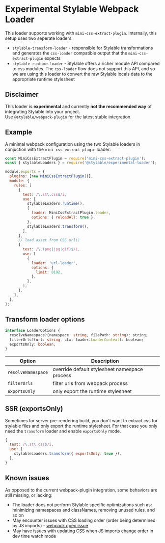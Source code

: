 # Experimental Stylable Webpack Loader

This loader supports working with `mini-css-extract-plugin`. Internally, this setup uses two seperate loaders.

- `stylable-transform-loader` - responsible for Stylable transformations and generates the `css-loader` compatible output that the `mini-css-extract-plugin` expects
- `stylable-runtime-loader` - Stylable offers a richer module API compared to css modules. The `css-loader` flow does not support this API, and so we are using this loader to convert the raw Stylable locals data to the appropriate runtime stylesheet

## Disclaimer

This loader is **experimental** and currently **not the recommended way** of integrating Stylable into your project.  
Use `@stylable/webpack-plugin` for the latest stable integration.

## Example

A minimal webpack configuration using the two Stylable loaders in conjuction with the `mini-css-extract-plugin` loader:

```js
const MiniCssExtractPlugin = require('mini-css-extract-plugin');
const { stylableLoaders } = require('@stylable/experimental-loader');

module.exports = {
  plugins: [new MiniCssExtractPlugin()],
  module: {
    rules: [
      {
        test: /\.st\.css$/i,
        use: [
          stylableLoaders.runtime(),
          {
            loader: MiniCssExtractPlugin.loader,
            options: { reloadAll: true },
          },
          stylableLoaders.transform(),
        ],
      },
      // load asset from CSS url()
      {
        test: /\.(png|jpg|gif)$/i,
        use: [
          {
            loader: 'url-loader',
            options: {
              limit: 8192,
            },
          },
        ],
      },
    ],
  },
};
```

## Transform loader options

```ts
interface LoaderOptions {
  resolveNamespace?(namespace: string, filePath: string): string;
  filterUrls?(url: string, ctx: loader.LoaderContext): boolean;
  exportsOnly: boolean;
}
```

| Option             | Description                                   |
| ------------------ | --------------------------------------------- |
| `resolveNamespace` | override default stylesheet namespace process |
| `filterUrls`       | filter urls from webpack process              |
| `exportsOnly`      | only export the runtime stylesheet            |

## SSR (exportsOnly)

Sometimes for server pre-rendering build, you don't want to extract css for stylable files and only export the runtime stylesheet. For that case you only need the `transform` loader and enable `exportsOnly` mode.

```js
{
  test: /\.st\.css$/i,
  use: [
    stylableLoaders.transform({ exportsOnly: true }),
  ],
}
```

## Known issues

As opposed to the current webpack-plugin integration, some behaviors are still missing, or lacking:

- The loader does not perform Stylable specific optimizations such as: minimizing namespaces and classNames, removing unused rules, and so on
- May encounter issues with CSS loading order (order being determined by JS imports) - [webpack open issue](https://github.com/webpack-contrib/mini-css-extract-plugin/issues/530)
- May have issues with updating CSS when JS imports change order in dev time watch mode
